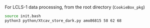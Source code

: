 For LCLS-1 data processing, from the root directory (`CookieBox_pkg`)
```bash
source init.bash
python3 python/Xtcav_store_dark.py amo86815 58 62 68
```
